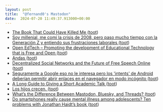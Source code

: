 ```yaml
---
layout: post
title:  "@fernand0's Mastodon"
date:  2024-07-20 11:49:37.913000+00:00
---
```

*  [The Book That Could Have Killed Me ](https://hackaday.com/2024/06/24/the-book-that-could-have-killed-me) ([toot](https://mastodon.social/@fernand0/112818662795705276))
*  [Soy millenial, me comí la crisis de 2008, pero paso mucho tiempo con la Generación Z y entiendo sus frustraciones laborales ](https://www.genbeta.com/a-fondo/soy-millenial-me-comi-crisis-2008-paso-mucho-tiempo-generacion-z-entiendo-sus-frustraciones-laborale) ([toot](https://mastodon.social/@fernand0/112818251037054700))
*  [Open EdTech – Promoting the development of Educational Technology that is Free and Open ](https://openedtech.global) ([toot](https://mastodon.social/@fernand0/112818175925252458))
*  [Andas ](https://www.flickr.com/photos/fernand0/53840983959) ([toot](https://mastodon.social/@fernand0/112818141019850459))
*  [Decentralized Social Networks and the Future of Free Speech Online ](https://arxiv.org/abs/2406.0693) ([toot](https://mastodon.social/@fernand0/112817786289108423))
*  [Seguramente a Google eso no le interesa pero los &#39;intents&#39; de Android deberían permitir abrir enlaces en el navegador en modo incógnito ](https://mastodon.social/@fernand0/112817480395123141) ([toot](https://mastodon.social/@fernand0/112817480395123141))
*  [A Long Guide to Giving a Short Academic Talk ](https://benjaminnoble.org/blog/short-tal) ([toot](https://mastodon.social/@fernand0/112816230496668938))
*  [Los hijos crecen. ](https://avecesunafoto.wordpress.com/2024/07/19/los-hijos-crecen) ([toot](https://mastodon.social/@fernand0/112814417756577776))
*  [What’s the Difference Between Mastodon, Bluesky, and Threads? ](https://www.eff.org/deeplinks/2024/06/whats-difference-between-mastodon-bluesky-and-thread) ([toot](https://mastodon.social/@fernand0/112814257590351351))
*  [Do smartphones really cause mental illness among adolescents? Ten problems with Jonathan Haidt’s book ](https://blogs.lse.ac.uk/parenting4digitalfuture/2024/05/15/haidt) ([toot](https://mastodon.social/@fernand0/112814081145213114))

